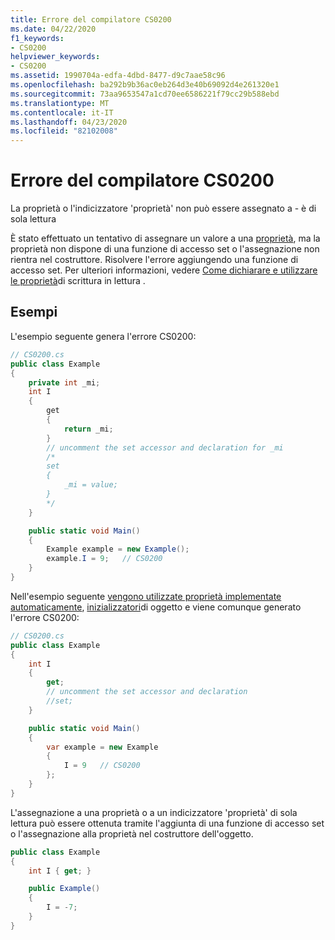```yaml
---
title: Errore del compilatore CS0200
ms.date: 04/22/2020
f1_keywords:
- CS0200
helpviewer_keywords:
- CS0200
ms.assetid: 1990704a-edfa-4dbd-8477-d9c7aae58c96
ms.openlocfilehash: ba292b9b36ac0eb264d3e40b69092d4e261320e1
ms.sourcegitcommit: 73aa9653547a1cd70ee6586221f79cc29b588ebd
ms.translationtype: MT
ms.contentlocale: it-IT
ms.lasthandoff: 04/23/2020
ms.locfileid: "82102008"
---
```

# <a name="compiler-error-cs0200"></a>Errore del compilatore CS0200
La proprietà o l'indicizzatore 'proprietà' non può essere assegnato a - è di sola lettura

È stato effettuato un tentativo di assegnare un valore a una [proprietà](../programming-guide/classes-and-structs/using-properties.md), ma la proprietà non dispone di una funzione di accesso set o l'assegnazione non rientra nel costruttore. Risolvere l'errore aggiungendo una funzione di accesso set. Per ulteriori informazioni, vedere [Come dichiarare e utilizzare le proprietà](../programming-guide/classes-and-structs/how-to-declare-and-use-read-write-properties.md)di scrittura in lettura .

## <a name="examples"></a>Esempi
L'esempio seguente genera l'errore CS0200:

```csharp
// CS0200.cs
public class Example
{
    private int _mi;
    int I
    {
        get
        {
            return _mi;
        }
        // uncomment the set accessor and declaration for _mi
        /*
        set
        {
            _mi = value;
        }
        */
    }

    public static void Main()
    {  
        Example example = new Example();
        example.I = 9;   // CS0200
    }
}  
```

Nell'esempio seguente [vengono utilizzate proprietà implementate automaticamente](../programming-guide/classes-and-structs/auto-implemented-properties.md), [inizializzatori](../programming-guide/classes-and-structs/object-and-collection-initializers.md)di oggetto e viene comunque generato l'errore CS0200:

```csharp
// CS0200.cs
public class Example
{
    int I
    {
        get;
        // uncomment the set accessor and declaration
        //set;
    }

    public static void Main()
    {  
        var example = new Example
        {
            I = 9   // CS0200
        };
    }
}
```

L'assegnazione a una proprietà o a un indicizzatore 'proprietà' di sola lettura può essere ottenuta tramite l'aggiunta di una funzione di accesso set o l'assegnazione alla proprietà nel costruttore dell'oggetto.

```csharp
public class Example
{
    int I { get; }

    public Example()
    {
        I = -7;
    }
}
```
